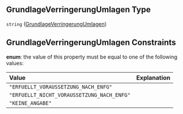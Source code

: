 ## GrundlageVerringerungUmlagen Type

`string` ([GrundlageVerringerungUmlagen](grundlageverringerungumlagen.md))

## GrundlageVerringerungUmlagen Constraints

**enum**: the value of this property must be equal to one of the following values:

| Value                                      | Explanation |
| :----------------------------------------- | :---------- |
| `"ERFUELLT_VORAUSSETZUNG_NACH_ENFG"`       |             |
| `"ERFUELLT_NICHT_VORAUSSETZUNG_NACH_ENFG"` |             |
| `"KEINE_ANGABE"`                           |             |
